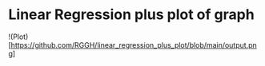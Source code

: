 # Linear Regression plus plot of graph

!(Plot)[https://github.com/RGGH/linear_regression_plus_plot/blob/main/output.png]
